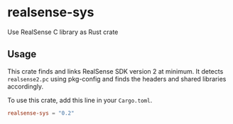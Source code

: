 # realsense-sys

Use RealSense C library as Rust crate

## Usage

This crate finds and links RealSense SDK version 2 at minimum. It detects `realsense2.pc` using pkg-config and finds the headers and shared libraries accordingly.

To use this crate, add this line in your `Cargo.toml`.

```toml
realsense-sys = "0.2"
```
